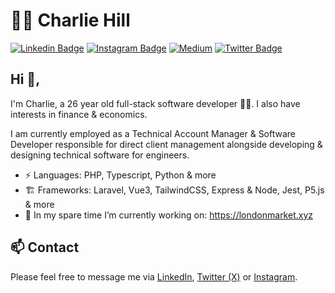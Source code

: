 # 👨‍💻 Charlie Hill  
[![Linkedin Badge](https://img.shields.io/badge/LinkedIn-0077B5?style=for-the-badge&logo=linkedin&logoColor=white&link=https://www.linkedin.com/in/charliehilluk/)](https://www.linkedin.com/in/charliehilluk/)
[![Instagram Badge](https://img.shields.io/badge/Instagram-E4405F?style=for-the-badge&logo=instagram&logoColor=white)](https://www.instagram.com/realcharliehill/)
[![Medium](https://img.shields.io/badge/Medium-%23000000.svg?logo=medium&logoColor=white)](https://medium.com/@RealCharlie)
[![Twitter Badge](https://img.shields.io/badge/Twitter-1DA1F2?style=for-the-badge&logo=twitter&logoColor=white)](https://twitter.com/charliehillreal)

## Hi 👋, 
I'm Charlie, a 26 year old full-stack software developer 👨‍💻. I also have interests in finance & economics.

I am currently employed as a Technical Account Manager & Software Developer responsible for direct client management alongside developing & designing technical software for engineers.

- ⚡ Languages: PHP, Typescript, Python & more
- 🏗️ Frameworks: Laravel, Vue3, TailwindCSS, Express & Node, Jest, P5.js & more
- 🔭 In my spare time I’m currently working on: https://londonmarket.xyz
<!-- - 💬 Ask me about: tech, memes, anime -->
<!-- - 🌱 I’m currently learning:  -->
<!-- - 👯 I’m looking to collaborate on:  -->
<!-- - 🤔 I’m looking for help with  -->
<!-- - 💬 Ask me about ... -->
<!-- - 📫 How to reach me: ... -->
<!-- - 😄 Pronouns: ... -->
<!-- - ⚡ Fun fact: ... -->


## 📫 Contact
Please feel free to message me via [LinkedIn](https://www.linkedin.com/in/charliehilluk/), [Twitter (X)](https://twitter.com/charliehillreal) or [Instagram](https://www.instagram.com/realcharliehill/).
